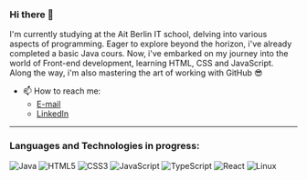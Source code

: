 ### Hi there 👋

I'm currently studying at the Ait Berlin IT school,
delving into various aspects of programming.
Eager to explore beyond the horizon, i've already completed
a basic Java cours. Now, i've embarked on my journey into
the world of Front-end development, learning HTML, CSS 
and JavaScript. Along the way, i'm also mastering the
art of working with GitHub 😎

- 📫 How to reach me:
  * [E-mail](mailto:loonatune@gmail.com)
  * [LinkedIn](https://www.linkedin.com/in/leon-zuev-63045b273/)

- - -
### Languages and Technologies in progress:
![Java](https://img.shields.io/badge/Java-007396?style=plastic&logo=Java&logoColor=white)
![HTML5](https://img.shields.io/badge/HTML5-E34F26?style=plastic&logo=HTML5&logoColor=white)
![CSS3](https://img.shields.io/badge/CSS3-1572B6?style=plastic&logo=CSS3&logoColor=white)
![JavaScript](https://img.shields.io/badge/JavaScript-F7DF1E?style=plastic&logo=JavaScript&logoColor=black)
![TypeScript](https://img.shields.io/badge/TypeScript-007ACC?style=plastic&logo=TypeScript&logoColor=white)
![React](https://img.shields.io/badge/React-61DAFB?style=plastic&logo=React&logoColor=black)
![Linux](https://img.shields.io/badge/Linux-FCC624?style=plastic&logo=Linux&logoColor=black)
